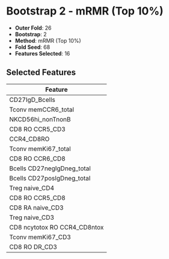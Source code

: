 # Bootstrap 2 - mRMR (Top 10%)

- **Outer Fold**: 26
- **Bootstrap**: 2
- **Method**: mRMR (Top 10%)
- **Fold Seed**: 68
- **Features Selected**: 16

## Selected Features

| Feature |
|---------|
| CD27IgD_Bcells |
| Tconv memCCR6_total |
| NKCD56hi_nonTnonB |
| CD8 RO CCR5_CD3 |
| CCR4_CD8RO |
| Tconv memKi67_total |
| CD8 RO CCR6_CD8 |
| Bcells CD27negIgDneg_total |
| Bcells CD27posIgDneg_total |
| Treg naive_CD4 |
| CD8 RO CCR5_CD8 |
| CD8 RA naive_CD3 |
| Treg naive_CD3 |
| CD8 ncytotox RO CCR4_CD8ntox |
| Tconv memKi67_CD3 |
| CD8 RO DR_CD3 |
